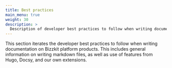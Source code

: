 ```yaml
---
title: Best practices
main_menu: true
weight: 30
description: >
  Description of developer best practices to follow when writing documentation on Bizzkit platform products.
---
```


This section iterates the developer best practices to follow when writing documentation on Bizzkit platform products.
This includes general information on writing markdown files, as well as use of features from Hugo, Docsy, and our own extensions.
